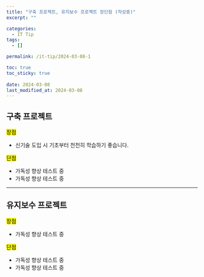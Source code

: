 ```yaml
---
title: "구축 프로젝트, 유지보수 프로젝트 장단점 (작성중)"
excerpt: ""

categories:
  - IT Tip
tags:
  - []

permalink: /it-tip/2024-03-08-1

toc: true
toc_sticky: true
 
date: 2024-03-08
last_modified_at: 2024-03-08
---
```


## 구축 프로젝트

<mark>장점</mark>
* 신기술 도입 시 기초부터 천천히 학습하기 좋습니다.

<mark>단점</mark>
* 가독성 향상 테스트 중
* 가독성 향상 테스트 중

---

## 유지보수 프로젝트

<mark>장점</mark>
* 가독성 향상 테스트 중

<mark>단점</mark>
* 가독성 향상 테스트 중
* 가독성 향상 테스트 중